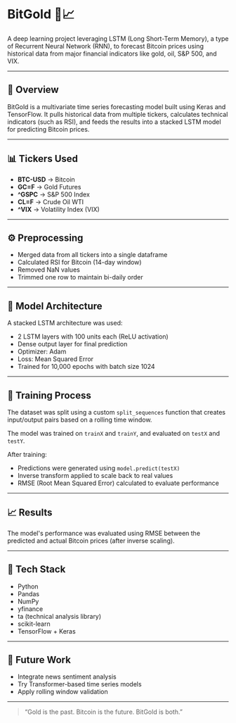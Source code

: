 # BitGold 🧠📈

A deep learning project leveraging LSTM (Long Short-Term Memory), a type of Recurrent Neural Network (RNN), to forecast Bitcoin prices using historical data from major financial indicators like gold, oil, S&P 500, and VIX.

---

## 🚀 Overview

BitGold is a multivariate time series forecasting model built using Keras and TensorFlow. It pulls historical data from multiple tickers, calculates technical indicators (such as RSI), and feeds the results into a stacked LSTM model for predicting Bitcoin prices.

---

## 📊 Tickers Used

- **BTC-USD** → Bitcoin
- **GC=F** → Gold Futures  
- **^GSPC** → S&P 500 Index  
- **CL=F** → Crude Oil WTI  
- **^VIX** → Volatility Index (VIX)

---

## ⚙️ Preprocessing

- Merged data from all tickers into a single dataframe  
- Calculated RSI for Bitcoin (14-day window)  
- Removed NaN values  
- Trimmed one row to maintain bi-daily order  

---

## 🧠 Model Architecture

A stacked LSTM architecture was used:

- 2 LSTM layers with 100 units each (ReLU activation)  
- Dense output layer for final prediction  
- Optimizer: Adam  
- Loss: Mean Squared Error  
- Trained for 10,000 epochs with batch size 1024  

---

## 🧪 Training Process

The dataset was split using a custom `split_sequences` function that creates input/output pairs based on a rolling time window.

The model was trained on `trainX` and `trainY`, and evaluated on `testX` and `testY`.

After training:

- Predictions were generated using `model.predict(testX)`  
- Inverse transform applied to scale back to real values  
- RMSE (Root Mean Squared Error) calculated to evaluate performance

---

## 📈 Results

The model's performance was evaluated using RMSE between the predicted and actual Bitcoin prices (after inverse scaling).

---


## 🔧 Tech Stack

- Python  
- Pandas  
- NumPy  
- yfinance  
- ta (technical analysis library)  
- scikit-learn  
- TensorFlow + Keras  

---

## 📌 Future Work

- Integrate news sentiment analysis  
- Try Transformer-based time series models  
- Apply rolling window validation  

---

> “Gold is the past. Bitcoin is the future. BitGold is both.”
